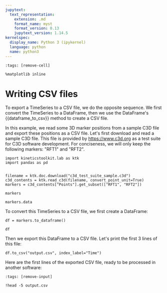 ```yaml
---
jupytext:
  text_representation:
    extension: .md
    format_name: myst
    format_version: 0.13
    jupytext_version: 1.14.5
kernelspec:
  display_name: Python 3 (ipykernel)
  language: python
  name: python3
---
```


```{code-cell} ipython3
:tags: [remove-cell]

%matplotlib inline
```



# Writing CSV files

To export a TimeSeries to a CSV file, we do the opposite sequence. We first convert the TimeSeries to a DataFrame, then we use the DataFrame's {{dataframe_to_csv}} method to create a CSV file.

In this example, we read some 3D marker positions from a sample C3D file and export these positions as a CSV file. Let's first download and read a sample C3D file. This file is provided by https://www.c3d.org as a test suite for C3D software development. For conciseness, we will only keep the following markers: "RFT1" and "RFT2".

```{code-cell} ipython3
import kineticstoolkit.lab as ktk
import pandas as pd


filename = ktk.doc.download("c3d_test_suite_sample.c3d")
c3d_contents = ktk.read_c3d(filename, convert_point_unit=True)
markers = c3d_contents["Points"].get_subset(["RFT1", "RFT2"])

markers
```

```{code-cell} ipython3
markers.data
```

To convert this TimeSeries to a CSV file, we first create a DataFrame:

```{code-cell} ipython3
df = markers.to_dataframe()

df
```

Then we export this DataFrame to a CSV file. Let's print the first 3 lines of this file:

```{code-cell} ipython3
df.to_csv("output.csv", index_label="Time")
```

Here are the first lines of the exported CSV file, ready to be processed in another software:

```{code-cell} ipython3
:tags: [remove-input]

!head -5 output.csv
```
